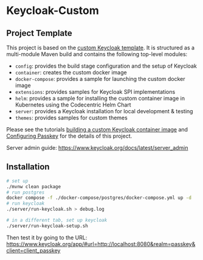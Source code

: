 Keycloak-Custom
===

Project Template
---

This project is based on the [custom Keycloak template](https://github.com/inventage/keycloak-custom). It is structured as a multi-module Maven build and contains the following top-level modules:

- `config`: provides the build stage configuration and the setup of Keycloak
- `container`: creates the custom docker image
- `docker-compose`: provides a sample for launching the custom docker image
- `extensions`: provides samples for Keycloak SPI implementations
- `helm`: provides a sample for installing the custom container image in Kubernetes using the Codecentric Helm Chart
- `server`: provides a Keycloak installation for local development & testing
- `themes`: provides samples for custom themes

Please see the tutorials [building a custom Keycloak container image](https://keycloak.ch/keycloak-tutorials/tutorial-custom-keycloak/) and [Configuring Passkey](https://keycloak.ch/keycloak-tutorials/tutorial-passkey/) for the details of this project.

Server admin guide: <https://www.keycloak.org/docs/latest/server_admin>

[Keycloak]: https://keycloak.org

Installation
---

```sh
# set up
./mvnw clean package
# run postgres
docker compose -f ./docker-compose/postgres/docker-compose.yml up -d
# run keycloak
./server/run-keycloak.sh > debug.log
```

```sh
# in a different tab, set up keycloak
./server/run-keycloak-setup.sh
```

Then test it by going to the URL: <https://www.keycloak.org/app/#url=http://localhost:8080&realm=passkey&client=client_passkey>
